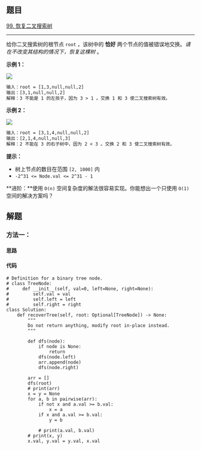 ## 题目

[99. 恢复二叉搜索树](https://leetcode.cn/problems/recover-binary-search-tree/)

---

给你二叉搜索树的根节点 `root` ，该树中的 **恰好** 两个节点的值被错误地交换。*请在不改变其结构的情况下，恢复这棵树* 。



**示例 1：**

![](https://assets.leetcode.com/uploads/2020/10/28/recover1.jpg)
```txt
输入：root = [1,3,null,null,2]
输出：[3,1,null,null,2]
解释：3 不能是 1 的左孩子，因为 3 > 1 。交换 1 和 3 使二叉搜索树有效。
```

**示例 2：**

![](https://assets.leetcode.com/uploads/2020/10/28/recover2.jpg)
```txt
输入：root = [3,1,4,null,null,2]
输出：[2,1,4,null,null,3]
解释：2 不能在 3 的右子树中，因为 2 < 3 。交换 2 和 3 使二叉搜索树有效。
```


**提示：**

-   树上节点的数目在范围 `[2, 1000]` 内
-   `-2^31 <= Node.val <= 2^31 - 1`



**进阶：**使用 `O(n)` 空间复杂度的解法很容易实现。你能想出一个只使用 `O(1)` 空间的解决方案吗？



## 解题

### 方法一：

#### 思路



#### 代码

```python3
# Definition for a binary tree node.
# class TreeNode:
#     def __init__(self, val=0, left=None, right=None):
#         self.val = val
#         self.left = left
#         self.right = right
class Solution:
    def recoverTree(self, root: Optional[TreeNode]) -> None:
        """
        Do not return anything, modify root in-place instead.
        """

        def dfs(node):
            if node is None:
                return
            dfs(node.left)
            arr.append(node)
            dfs(node.right)

        arr = []
        dfs(root)
        # print(arr)
        x = y = None
        for a, b in pairwise(arr):
            if not x and a.val >= b.val:
                x = a
            if x and a.val >= b.val:
                y = b

            # print(a.val, b.val)
        # print(x, y)
        x.val, y.val = y.val, x.val


```
